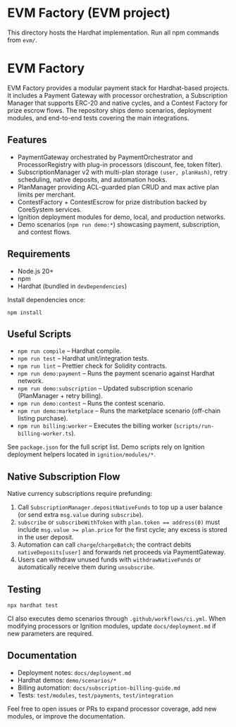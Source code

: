 ﻿# EVM Factory (EVM project)

This directory hosts the Hardhat implementation. Run all npm commands from `evm/`.

# EVM Factory

EVM Factory provides a modular payment stack for Hardhat-based projects. It includes a Payment Gateway with processor orchestration, a Subscription Manager that supports ERC-20 and native cycles, and a Contest Factory for prize escrow flows. The repository ships demo scenarios, deployment modules, and end-to-end tests covering the main integrations.

## Features

- PaymentGateway orchestrated by PaymentOrchestrator and ProcessorRegistry with plug-in processors (discount, fee, token filter).
- SubscriptionManager v2 with multi-plan storage `(user, planHash)`, retry scheduling, native deposits, and automation hooks.
- PlanManager providing ACL-guarded plan CRUD and max active plan limits per merchant.
- ContestFactory + ContestEscrow for prize distribution backed by CoreSystem services.
- Ignition deployment modules for demo, local, and production networks.
- Demo scenarios (`npm run demo:*`) showcasing payment, subscription, and contest flows.

## Requirements

- Node.js 20+
- npm
- Hardhat (bundled in `devDependencies`)

Install dependencies once:

```
npm install
```

## Useful Scripts

- `npm run compile` – Hardhat compile.
- `npm run test` – Hardhat unit/integration tests.
- `npm run lint` – Prettier check for Solidity contracts.
- `npm run demo:payment` – Runs the payment scenario against Hardhat network.
- `npm run demo:subscription` – Updated subscription scenario (PlanManager + retry billing).
- `npm run demo:contest` – Runs the contest scenario.
- `npm run demo:marketplace` – Runs the marketplace scenario (off-chain listing purchase).
- `npm run billing:worker` – Executes the billing worker (`scripts/run-billing-worker.ts`).

See `package.json` for the full script list. Demo scripts rely on Ignition deployment helpers located in `ignition/modules/*`.

## Native Subscription Flow

Native currency subscriptions require prefunding:

1. Call `SubscriptionManager.depositNativeFunds` to top up a user balance (or send extra `msg.value` during `subscribe`).
2. `subscribe` or `subscribeWithToken` with `plan.token == address(0)` must include `msg.value >= plan.price` for the first cycle; any excess is stored in the user deposit.
3. Automation can call `charge`/`chargeBatch`; the contract debits `nativeDeposits[user]` and forwards net proceeds via PaymentGateway.
4. Users can withdraw unused funds with `withdrawNativeFunds` or automatically receive them during `unsubscribe`.

## Testing

```
npx hardhat test
```

CI also executes demo scenarios through `.github/workflows/ci.yml`. When modifying processors or Ignition modules, update `docs/deployment.md` if new parameters are required.

## Documentation

- Deployment notes: `docs/deployment.md`
- Hardhat demos: `demo/scenarios/*`
- Billing automation: `docs/subscription-billing-guide.md`
- Tests: `test/modules`, `test/payments`, `test/integration`

Feel free to open issues or PRs to expand processor coverage, add new modules, or improve the documentation.
